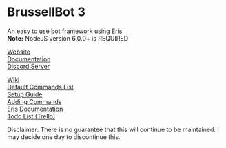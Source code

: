# BrussellBot 3

An easy to use bot framework using [Eris](https://github.com/abalabahaha/Eris/)   
**Note:** NodeJS version 6.0.0+ is REQUIRED

[Website](http://brussell98.github.io/bot/index.html)   
[Documentation](http://brussell98.github.io/bot/docs/index.html)   
[Discord Server](https://discord.gg/0kvLlwb7slG3XCCQ)   

[Wiki](https://github.com/brussell98/BrussellBot/wiki)   
[Default Commands List](http://brussell98.github.io/bot/commands.html)   
[Setup Guide](https://github.com/brussell98/BrussellBot/wiki/Setup-Guide)   
[Adding Commands](https://github.com/brussell98/BrussellBot/wiki/New-Command-Guide)   
[Eris Documentation](https://abal.moe/Eris/docs/index.html)   
[Todo List (Trello)](https://trello.com/b/Uw5wZLzJ)   

Disclaimer: There is no guarantee that this will continue to be maintained. I may decide one day to discontinue this.
